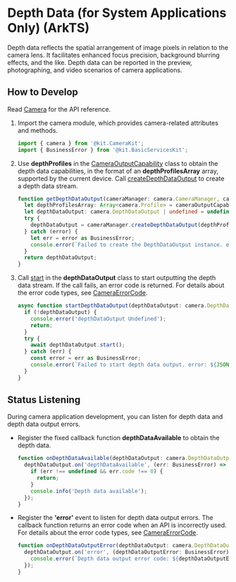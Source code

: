 # Depth Data (for System Applications Only) (ArkTS)

Depth data reflects the spatial arrangement of image pixels in relation to the camera lens. It facilitates enhanced focus precision, background blurring effects, and the like. Depth data can be reported in the preview, photographing, and video scenarios of camera applications.

## How to Develop

Read [Camera](../../reference/apis-camera-kit/js-apis-camera.md) for the API reference.

1. Import the camera module, which provides camera-related attributes and methods.
     
   ```ts
   import { camera } from '@kit.CameraKit';
   import { BusinessError } from '@kit.BasicServicesKit';
   ```

2. Use **depthProfiles** in the [CameraOutputCapability](../../reference/apis-camera-kit/js-apis-camera.md#cameraoutputcapability) class to obtain the depth data capabilities, in the format of an **depthProfilesArray** array, supported by the current device. Call [createDepthDataOutput](../../reference/apis-camera-kit/js-apis-camera-sys.md#createdepthdataoutput) to create a depth data stream.

   ```ts
   function getDepthDataOutput(cameraManager: camera.CameraManager, cameraOutputCapability: camera.CameraOutputCapability): camera.DepthDataOutput | undefined {
     let depthProfilesArray: Array<camera.Profile> = cameraOutputCapability.depthProfiles;
     let depthDataOutput: camera.DepthDataOutput | undefined = undefined;
     try {
       depthDataOutput = cameraManager.createDepthDataOutput(depthProfilesArray[0]);
     } catch (error) {
       let err = error as BusinessError;
       console.error(`Failed to create the DepthDataOutput instance. error: ${JSON.stringify(err)}`);
     }
     return depthDataOutput;
   }
   ```

3. Call [start](../../reference/apis-camera-kit/js-apis-camera-sys.md#start) in the **depthDataOutput** class to start outputting the depth data stream.   If the call fails, an error code is returned. For details about the error code types, see [CameraErrorCode](../../reference/apis-camera-kit/js-apis-camera.md#cameraerrorcode).
     
   ```ts
   async function startDepthDataOutput(depthDataOutput: camera.DepthDataOutput): Promise<void> {
     if (!depthDataOutput) {
       console.error('depthDataOutput Undefined');
       return;
     }
     try {
       await depthDataOutput.start();
     } catch (err) {
       const error = err as BusinessError;
       console.error(`Failed to start depth data output. error: ${JSON.stringify(err)}`);
     }
   }
   ```

## Status Listening

During camera application development, you can listen for depth data and depth data output errors.

- Register the fixed callback function **depthDataAvailable** to obtain the depth data.
    
  ```ts
  function onDepthDataAvailable(depthDataOutput: camera.DepthDataOutput): void {
    depthDataOutput.on('depthDataAvailable', (err: BusinessError) => {
      if (err !== undefined && err.code !== 0) {
        return;
      }
      console.info('Depth data available');
    });
  }
  ```

- Register the **'error'** event to listen for depth data output errors. The callback function returns an error code when an API is incorrectly used. For details about the error code types, see [CameraErrorCode](../../reference/apis-camera-kit/js-apis-camera.md#cameraerrorcode).
    
  ```ts
  function onDepthDataOutputError(depthDataOutput: camera.DepthDataOutput): void {
    depthDataOutput.on('error', (depthDataOutputError: BusinessError) => {
      console.error(`Depth data output error code: ${depthDataOutputError.code}`);
    });
  }
  ```
